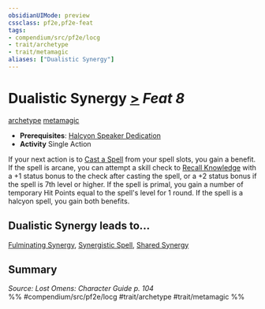 ```yaml
---
obsidianUIMode: preview
cssclass: pf2e,pf2e-feat
tags:
- compendium/src/pf2e/locg
- trait/archetype
- trait/metamagic
aliases: ["Dualistic Synergy"]
---
```

# Dualistic Synergy  [>](rules/core-rulebook/chapter-9-playing-the-game.md#Actions "Single Action") *Feat 8*  
[archetype](rules/traits/archetype.md)  [metamagic](rules/traits/metamagic.md)  

- **Prerequisites**: [Halcyon Speaker Dedication](compendium/feats/halcyon-speaker-dedication-locg.md)
- **Activity** Single Action

If your next action is to [Cast a Spell](rules/actions/cast-a-spell.md) from your spell slots, you gain a benefit. If the spell is arcane, you can attempt a skill check to [Recall Knowledge](rules/actions/recall-knowledge.md) with a +1 status bonus to the check after casting the spell, or a +2 status bonus if the spell is 7th level or higher. If the spell is primal, you gain a number of temporary Hit Points equal to the spell's level for 1 round. If the spell is a halcyon spell, you gain both benefits.

## Dualistic Synergy leads to...

[Fulminating Synergy](compendium/feats/fulminating-synergy-locg.md), [Synergistic Spell](compendium/feats/synergistic-spell-locg.md), [Shared Synergy](compendium/feats/shared-synergy-locg.md)

## Summary

*Source: Lost Omens: Character Guide p. 104*  
%% #compendium/src/pf2e/locg #trait/archetype #trait/metamagic %%